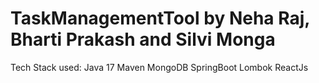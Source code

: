 # TaskManagementTool by Neha Raj, Bharti Prakash and Silvi Monga

Tech Stack used:
Java 17
Maven
MongoDB
SpringBoot
Lombok
ReactJs
